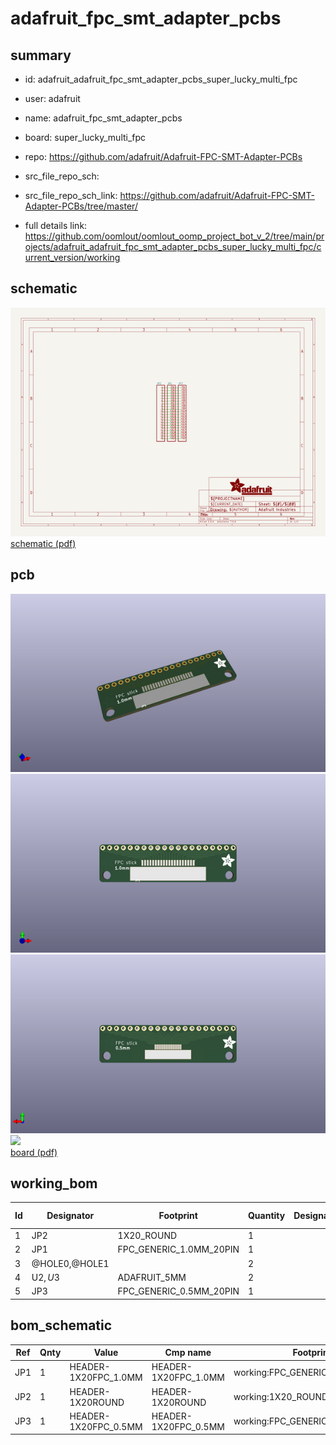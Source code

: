 # adafruit_fpc_smt_adapter_pcbs
 
## summary 
* id: adafruit_adafruit_fpc_smt_adapter_pcbs_super_lucky_multi_fpc
* user: adafruit
* name: adafruit_fpc_smt_adapter_pcbs
* board: super_lucky_multi_fpc
* repo: https://github.com/adafruit/Adafruit-FPC-SMT-Adapter-PCBs



* src_file_repo_sch: 
* src_file_repo_sch_link: https://github.com/adafruit/Adafruit-FPC-SMT-Adapter-PCBs/tree/master/
* full details link: https://github.com/oomlout/oomlout_oomp_project_bot_v_2/tree/main/projects/adafruit_adafruit_fpc_smt_adapter_pcbs_super_lucky_multi_fpc/current_version/working  

## schematic  
![](working_schematic_600.png)  
[schematic (pdf)](working_schematic.pdf)  

## pcb  
![](working_3d_600.png) 
![](working_3d_front_600.png)  
![](working_3d_back_600.png)  
![](working_600.png)  
[board (pdf)](working.pdf)  

## working_bom
| Id | Designator | Footprint | Quantity | Designation | Supplier and ref |  | None | 
| --- | --- | --- | --- | --- | --- | --- | --- | 
| 1 | JP2 | 1X20_ROUND | 1 |  |  |  | [''] | 
| 2 | JP1 | FPC_GENERIC_1.0MM_20PIN | 1 |  |  |  | [''] | 
| 3 | @HOLE0,@HOLE1 |  | 2 |  |  |  | [''] | 
| 4 | U$2,U$3 | ADAFRUIT_5MM | 2 |  |  |  | [''] | 
| 5 | JP3 | FPC_GENERIC_0.5MM_20PIN | 1 |  |  |  | [''] | 


## bom_schematic
| Ref | Qnty | Value | Cmp name | Footprint | Description | Vendor | DNP | 
| --- | --- | --- | --- | --- | --- | --- | --- | 
| JP1 | 1 | HEADER-1X20FPC_1.0MM | HEADER-1X20FPC_1.0MM | working:FPC_GENERIC_1.0MM_20PIN |  |  |  | 
| JP2 | 1 | HEADER-1X20ROUND | HEADER-1X20ROUND | working:1X20_ROUND |  |  |  | 
| JP3 | 1 | HEADER-1X20FPC_0.5MM | HEADER-1X20FPC_0.5MM | working:FPC_GENERIC_0.5MM_20PIN |  |  |  | 



